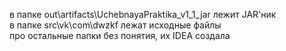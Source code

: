 в папке out\artifacts\UchebnayaPraktika_v1_1_jar лежит JAR'ник<br>
в папке src\vk\com\dwzkf лежат исходные файлы<br>
про остальные папки без понятия, их IDEA создала<br>